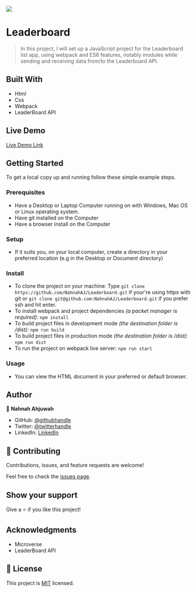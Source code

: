 ![](https://img.shields.io/badge/Microverse-blueviolet)

# Leaderboard

> In this project,  I will set up a JavaScript project for the Leaderboard list app, using webpack and ES6 features, notably modules while sending and receiving data from/to the Leaderboard API.


## Built With

- Html
- Css
- Webpack
- LeaderBoard API

## Live Demo
[Live Demo Link](https://nahnahaj.github.io/Leaderboard/dist/)


## Getting Started

To get a local copy up and running follow these simple example steps.

### Prerequisites

- Have a Desktop or Laptop Computer running on with Windows, Mac OS or Linux operating system.
- Have git installed on the Computer
- Have a browser install on the Computer

### Setup

- If it suits you, on your local computer, create a directory in your preferred location (e.g in the Desktop or Document directory)

### Install
- To clone the project on your machine: Type `git clone https://github.com/NahnahAJ/Leaderboard.git` if your're using https with git or `git clone git@github.com:NahnahAJ/Leaderboard.git` if you prefer ssh and hit enter.
- To install webpack and project dependencies _(a packet manager is required)_:
`npm install`
- To build project files in development mode _(the destination folder is /dist)_:
`npm run build`
- To build project files in production mode _(the destination folder is /dist)_:
`npm run dist`
- To run the project on webpack live server:
`npm run start`
 

### Usage

- You can view the HTML document in your preferred or default browser.


## Author

👤 **Nahnah Ahjuwah**

- GitHub: [@githubhandle](https://github.com/NahnahAJ)
- Twitter: [@twitterhandle](https://https://twitter.com/NahnahAhjuwah)
- LinkedIn: [LinkedIn](https://www.linkedin.com/in/felicia-awuah-0674a7152/)


## 🤝 Contributing

Contributions, issues, and feature requests are welcome!

Feel free to check the [issues page](../../issues/).

## Show your support

Give a ⭐️ if you like this project!

## Acknowledgments
- Microverse
- LeaderBoard API

## 📝 License

This project is [MIT](./LICENSE) licensed.